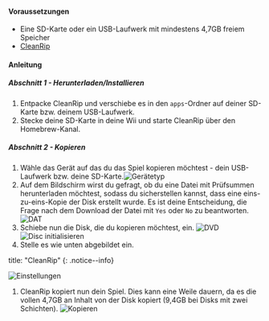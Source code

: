 #### Voraussetzungen

* Eine SD-Karte oder ein USB-Laufwerk mit mindestens 4,7GB freiem Speicher
* [CleanRip](https://github.com/emukidid/cleanrip/releases/latest)

#### Anleitung

##### Abschnitt 1 - Herunterladen/Installieren

1. Entpacke CleanRip und verschiebe es in den `apps`-Ordner auf deiner SD-Karte bzw. deinem USB-Laufwerk.
1. Stecke deine SD-Karte in deine Wii und starte CleanRip über den Homebrew-Kanal.

##### Abschnitt 2 - Kopieren

1. Wähle das Gerät auf das du das Spiel kopieren möchtest - dein USB-Laufwerk bzw. deine SD-Karte.![Gerätetyp](/images/CleanRip/2.png)
1. Auf dem Bildschirm wirst du gefragt, ob du eine Datei mit Prüfsummen herunterladen möchtest, sodass du sicherstellen kannst, dass eine eins-zu-eins-Kopie der Disk erstellt wurde. Es ist deine Entscheidung, die Frage nach dem Download der Datei mit `Yes` oder `No` zu beantworten. ![DAT](/images/CleanRip/3.png)
1. Schiebe nun die Disk, die du kopieren möchtest, ein. ![DVD](/images/CleanRip/4.png) ![Disc initialisieren](/images/CleanRip/5.png)
1. Stelle es wie unten abgebildet ein.

title: "CleanRip"
{: .notice--info}

![Einstellungen](/images/CleanRip/6.png)
1. CleanRip kopiert nun dein Spiel. Dies kann eine Weile dauern, da es die vollen 4,7GB an Inhalt von der Disk kopiert (9,4GB bei Disks mit zwei Schichten). ![Kopieren](/images/CleanRip/7.png)
